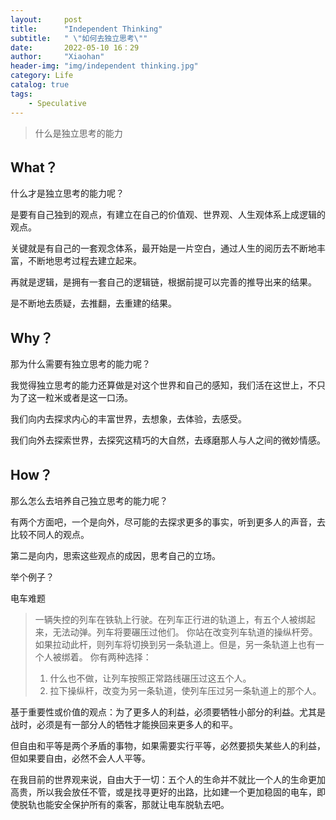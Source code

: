 ```yaml
---
layout:     post
title:      "Independent Thinking"
subtitle:   " \"如何去独立思考\""
date:       2022-05-10 16：29
author:     "Xiaohan"
header-img: "img/independent thinking.jpg"
category: Life
catalog: true
tags:
    - Speculative
---
```


> 什么是独立思考的能力

## What？

什么才是独立思考的能力呢？

是要有自己独到的观点，有建立在自己的价值观、世界观、人生观体系上成逻辑的观点。

关键就是有自己的一套观念体系，最开始是一片空白，通过人生的阅历去不断地丰富，不断地思考过程去建立起来。

再就是逻辑，是拥有一套自己的逻辑链，根据前提可以完善的推导出来的结果。

是不断地去质疑，去推翻，去重建的结果。

## Why？

那为什么需要有独立思考的能力呢？

我觉得独立思考的能力还算做是对这个世界和自己的感知，我们活在这世上，不只为了这一粒米或者是这一口汤。

我们向内去探求内心的丰富世界，去想象，去体验，去感受。

我们向外去探索世界，去探究这精巧的大自然，去琢磨那人与人之间的微妙情感。

## How？

那么怎么去培养自己独立思考的能力呢？

有两个方面吧，一个是向外，尽可能的去探求更多的事实，听到更多人的声音，去比较不同人的观点。

第二是向内，思索这些观点的成因，思考自己的立场。


举个例子？

电车难题

> 一辆失控的列车在铁轨上行驶。在列车正行进的轨道上，有五个人被绑起来，无法动弹。列车将要碾压过他们。
你站在改变列车轨道的操纵杆旁。如果拉动此杆，则列车将切换到另一条轨道上。但是，另一条轨道上也有一个人被绑着。
你有两种选择：
> 1. 什么也不做，让列车按照正常路线碾压过这五个人。
> 2. 拉下操纵杆，改变为另一条轨道，使列车压过另一条轨道上的那个人。



基于重要性或价值的观点：为了更多人的利益，必须要牺牲小部分的利益。尤其是战时，必须是有一部分人的牺牲才能换回来更多人的和平。

但自由和平等是两个矛盾的事物，如果需要实行平等，必然要损失某些人的利益，但如果要自由，必然不会人人平等。

在我目前的世界观来说，自由大于一切：五个人的生命并不就比一个人的生命更加高贵，所以我会放任不管，或是找寻更好的出路，比如建一个更加稳固的电车，即使脱轨也能安全保护所有的乘客，那就让电车脱轨去吧。













